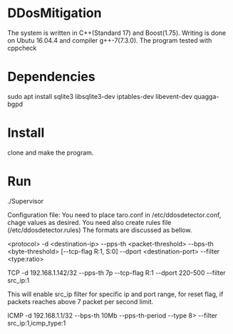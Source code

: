# DDosMitigation

The system is written in C++(Standard 17) and Boost(1.75). Writing is done on Ubutu 16.04.4 and compiler g++-7(7.3.0).
The program tested with cppcheck

# Dependencies

sudo apt install sqlite3 libsqlite3-dev iptables-dev libevent-dev quagga-bgpd

# Install

clone and make the program.

# Run
./Supervisor


Configuration file:
You need to place taro.conf in /etc/ddosdetector.conf, chage values as desired.
You need also create rules file (/etc/ddosdetector.rules)
The formats are discussed as bellow.

\<protocol\> -d \<destination-ip\> --pps-th \<packet-threshold\> --bps-th \<byte-threshold\> [--tcp-flag R:1, S:0] --dport \<destination-port\> --filter \<type:ratio\>
  
 TCP -d 192.168.1.142/32 --pps-th 7p --tcp-flag R:1 --dport 220-500 --filter src_ip:1
 
 This will enable src_ip filter for specific ip and port range, for reset flag, if packets reaches above 7 packet per second limit.

ICMP -d 192.168.1.1/32 --bps-th 10Mb --pps-th-period --type 8>  --filter src_ip:1,icmp_type:1

